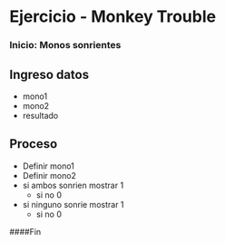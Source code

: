 # Ejercicio - Monkey Trouble

### Inicio: Monos sonrientes

## Ingreso datos

 + mono1
 + mono2
 + resultado
 
## Proceso

 + Definir mono1 
 + Definir mono2
 + si ambos sonrien mostrar 1
    + si no 0
 + si ninguno sonrie mostrar 1
    + si no 0
 
####Fin